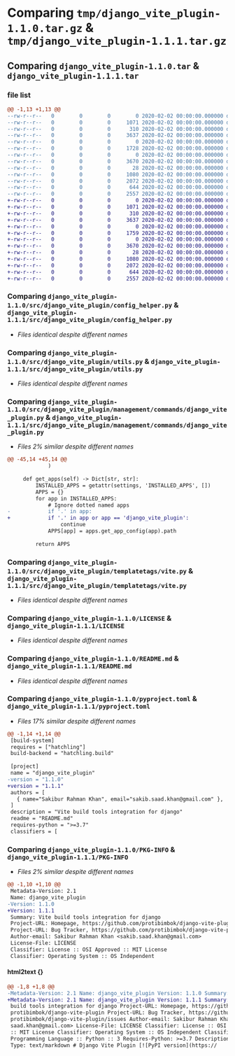 # Comparing `tmp/django_vite_plugin-1.1.0.tar.gz` & `tmp/django_vite_plugin-1.1.1.tar.gz`

## Comparing `django_vite_plugin-1.1.0.tar` & `django_vite_plugin-1.1.1.tar`

### file list

```diff
@@ -1,13 +1,13 @@
--rw-r--r--   0        0        0        0 2020-02-02 00:00:00.000000 django_vite_plugin-1.1.0/src/django_vite_plugin/__init__.py
--rw-r--r--   0        0        0     1071 2020-02-02 00:00:00.000000 django_vite_plugin-1.1.0/src/django_vite_plugin/config_helper.py
--rw-r--r--   0        0        0      310 2020-02-02 00:00:00.000000 django_vite_plugin-1.1.0/src/django_vite_plugin/urls.py
--rw-r--r--   0        0        0     3637 2020-02-02 00:00:00.000000 django_vite_plugin-1.1.0/src/django_vite_plugin/utils.py
--rw-r--r--   0        0        0        0 2020-02-02 00:00:00.000000 django_vite_plugin-1.1.0/src/django_vite_plugin/management/commands/__init__.py
--rw-r--r--   0        0        0     1728 2020-02-02 00:00:00.000000 django_vite_plugin-1.1.0/src/django_vite_plugin/management/commands/django_vite_plugin.py
--rw-r--r--   0        0        0        0 2020-02-02 00:00:00.000000 django_vite_plugin-1.1.0/src/django_vite_plugin/templatetags/__init__.py
--rw-r--r--   0        0        0     3670 2020-02-02 00:00:00.000000 django_vite_plugin-1.1.0/src/django_vite_plugin/templatetags/vite.py
--rw-r--r--   0        0        0       28 2020-02-02 00:00:00.000000 django_vite_plugin-1.1.0/.gitignore
--rw-r--r--   0        0        0     1080 2020-02-02 00:00:00.000000 django_vite_plugin-1.1.0/LICENSE
--rw-r--r--   0        0        0     2072 2020-02-02 00:00:00.000000 django_vite_plugin-1.1.0/README.md
--rw-r--r--   0        0        0      644 2020-02-02 00:00:00.000000 django_vite_plugin-1.1.0/pyproject.toml
--rw-r--r--   0        0        0     2557 2020-02-02 00:00:00.000000 django_vite_plugin-1.1.0/PKG-INFO
+-rw-r--r--   0        0        0        0 2020-02-02 00:00:00.000000 django_vite_plugin-1.1.1/src/django_vite_plugin/__init__.py
+-rw-r--r--   0        0        0     1071 2020-02-02 00:00:00.000000 django_vite_plugin-1.1.1/src/django_vite_plugin/config_helper.py
+-rw-r--r--   0        0        0      310 2020-02-02 00:00:00.000000 django_vite_plugin-1.1.1/src/django_vite_plugin/urls.py
+-rw-r--r--   0        0        0     3637 2020-02-02 00:00:00.000000 django_vite_plugin-1.1.1/src/django_vite_plugin/utils.py
+-rw-r--r--   0        0        0        0 2020-02-02 00:00:00.000000 django_vite_plugin-1.1.1/src/django_vite_plugin/management/commands/__init__.py
+-rw-r--r--   0        0        0     1759 2020-02-02 00:00:00.000000 django_vite_plugin-1.1.1/src/django_vite_plugin/management/commands/django_vite_plugin.py
+-rw-r--r--   0        0        0        0 2020-02-02 00:00:00.000000 django_vite_plugin-1.1.1/src/django_vite_plugin/templatetags/__init__.py
+-rw-r--r--   0        0        0     3670 2020-02-02 00:00:00.000000 django_vite_plugin-1.1.1/src/django_vite_plugin/templatetags/vite.py
+-rw-r--r--   0        0        0       28 2020-02-02 00:00:00.000000 django_vite_plugin-1.1.1/.gitignore
+-rw-r--r--   0        0        0     1080 2020-02-02 00:00:00.000000 django_vite_plugin-1.1.1/LICENSE
+-rw-r--r--   0        0        0     2072 2020-02-02 00:00:00.000000 django_vite_plugin-1.1.1/README.md
+-rw-r--r--   0        0        0      644 2020-02-02 00:00:00.000000 django_vite_plugin-1.1.1/pyproject.toml
+-rw-r--r--   0        0        0     2557 2020-02-02 00:00:00.000000 django_vite_plugin-1.1.1/PKG-INFO
```

### Comparing `django_vite_plugin-1.1.0/src/django_vite_plugin/config_helper.py` & `django_vite_plugin-1.1.1/src/django_vite_plugin/config_helper.py`

 * *Files identical despite different names*

### Comparing `django_vite_plugin-1.1.0/src/django_vite_plugin/utils.py` & `django_vite_plugin-1.1.1/src/django_vite_plugin/utils.py`

 * *Files identical despite different names*

### Comparing `django_vite_plugin-1.1.0/src/django_vite_plugin/management/commands/django_vite_plugin.py` & `django_vite_plugin-1.1.1/src/django_vite_plugin/management/commands/django_vite_plugin.py`

 * *Files 2% similar despite different names*

```diff
@@ -45,14 +45,14 @@
             )
     
     def get_apps(self) -> Dict[str, str]:
         INSTALLED_APPS = getattr(settings, 'INSTALLED_APPS', [])
         APPS = {}
         for app in INSTALLED_APPS:
             # Ignore dotted named apps
-            if '.' in app:
+            if '.' in app or app == 'django_vite_plugin':
                 continue
             APPS[app] = apps.get_app_config(app).path
 
         return APPS
```

### Comparing `django_vite_plugin-1.1.0/src/django_vite_plugin/templatetags/vite.py` & `django_vite_plugin-1.1.1/src/django_vite_plugin/templatetags/vite.py`

 * *Files identical despite different names*

### Comparing `django_vite_plugin-1.1.0/LICENSE` & `django_vite_plugin-1.1.1/LICENSE`

 * *Files identical despite different names*

### Comparing `django_vite_plugin-1.1.0/README.md` & `django_vite_plugin-1.1.1/README.md`

 * *Files identical despite different names*

### Comparing `django_vite_plugin-1.1.0/pyproject.toml` & `django_vite_plugin-1.1.1/pyproject.toml`

 * *Files 17% similar despite different names*

```diff
@@ -1,14 +1,14 @@
 [build-system]
 requires = ["hatchling"]
 build-backend = "hatchling.build"
 
 [project]
 name = "django_vite_plugin"
-version = "1.1.0"
+version = "1.1.1"
 authors = [
   { name="Sakibur Rahman Khan", email="sakib.saad.khan@gmail.com" },
 ]
 description = "Vite build tools integration for django"
 readme = "README.md"
 requires-python = ">=3.7"
 classifiers = [
```

### Comparing `django_vite_plugin-1.1.0/PKG-INFO` & `django_vite_plugin-1.1.1/PKG-INFO`

 * *Files 2% similar despite different names*

```diff
@@ -1,10 +1,10 @@
 Metadata-Version: 2.1
 Name: django_vite_plugin
-Version: 1.1.0
+Version: 1.1.1
 Summary: Vite build tools integration for django
 Project-URL: Homepage, https://github.com/protibimbok/django-vite-plugin
 Project-URL: Bug Tracker, https://github.com/protibimbok/django-vite-plugin/issues
 Author-email: Sakibur Rahman Khan <sakib.saad.khan@gmail.com>
 License-File: LICENSE
 Classifier: License :: OSI Approved :: MIT License
 Classifier: Operating System :: OS Independent
```

#### html2text {}

```diff
@@ -1,8 +1,8 @@
-Metadata-Version: 2.1 Name: django_vite_plugin Version: 1.1.0 Summary: Vite
+Metadata-Version: 2.1 Name: django_vite_plugin Version: 1.1.1 Summary: Vite
 build tools integration for django Project-URL: Homepage, https://github.com/
 protibimbok/django-vite-plugin Project-URL: Bug Tracker, https://github.com/
 protibimbok/django-vite-plugin/issues Author-email: Sakibur Rahman Khan
 saad.khan@gmail.com> License-File: LICENSE Classifier: License :: OSI Approved
 :: MIT License Classifier: Operating System :: OS Independent Classifier:
 Programming Language :: Python :: 3 Requires-Python: >=3.7 Description-Content-
 Type: text/markdown # Django Vite Plugin [![PyPI version](https://
```

